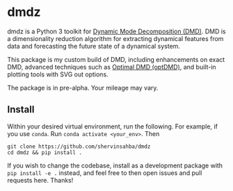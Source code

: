 # dmdz

dmdz is a Python 3 toolkit for [Dynamic Mode Decomposition (DMD)](https://en.wikipedia.org/wiki/Dynamic_mode_decomposition). DMD is a dimensionality reduction algorithm for extracting dynamical features from data and forecasting the future state of a dynamical system. 

This package is my custom build of DMD, including enhancements on exact DMD, advanced techniques such as [Optimal DMD (optDMD)](https://arxiv.org/abs/1704.02343v1), and built-in plotting tools with SVG out options.

The package is in pre-alpha. Your mileage may vary.


## Install

Within your desired virtual environment, run the following. For example, if you use `conda`. Run `conda activate <your_env>`. Then
```
git clone https://github.com/shervinsahba/dmdz
cd dmdz && pip install .
```
If you wish to change the codebase, install as a development package with `pip install -e .` instead, and feel free to then open issues and pull requests here. Thanks!